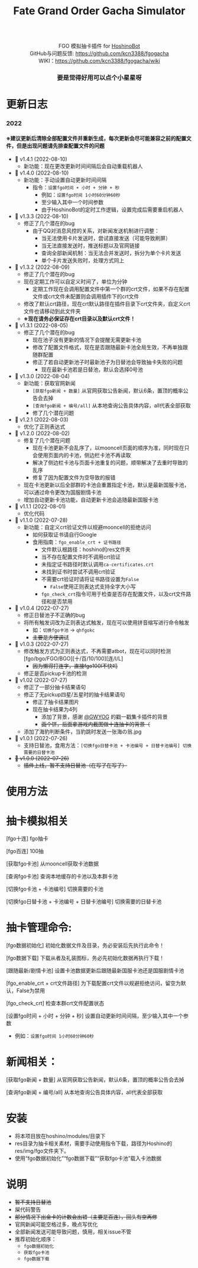<!--suppress HtmlDeprecatedAttribute -->
<div align="center">

# Fate Grand Order Gacha Simulator

</div>

<div align="center">
    <img src="https://img.shields.io/github/v/release/kcn3388/fgogacha" alt="">
    <img src="https://img.shields.io/github/release-date/kcn3388/fgogacha" alt="">
    <img src="https://img.shields.io/github/license/kcn3388/fgogacha" alt="">
</div>

<div align="center">
<br>

FGO 模拟抽卡插件 for [HoshinoBot](https://github.com/Ice-Cirno/HoshinoBot)<br>
GitHub与问题反馈: https://github.com/kcn3388/fgogacha <br>
WIKI：https://github.com/kcn3388/fgogacha/wiki <br>

</div>

<div align="center">

### 要是觉得好用可以点个小星星呀

</div>

更新日志
======

### 2022
#### ※建议更新后清除全部配置文件并重新生成，每次更新会尽可能兼容之前的配置文件，但是出现问题请先排查配置文件的问题
- 🚀 v1.4.1 (2022-08-10)
  - 新功能：现在更改更新时间间隔后会自动重载机器人
- 🚀 v1.4.0 (2022-08-10)
  - 新功能：手动设置自动更新时间间隔
    - 指令：``设置fgo时间 + 小时 + 分钟 + 秒``
      - 例如：``设置fgo时间 1小时60分钟60秒``
      - 至少输入其中一个时间参数
      - 由于HoshinoBot的定时工作逻辑，设置完成后需要重启机器人
- 🚀 v1.3.3 (2022-08-10)
  - 修正了几个潜在的bug
    - 由于QQ对消息风控的关系，对新闻发送机制进行调整：
      - 当无法使用卡片发送时，尝试直接发送（可能导致刷屏）
      - 当无法直接发送时，推送标题以及官网链接
      - 查询全部新闻机制：当无法合并发送时，拆分为单个卡片发送
      - 单个卡片发送失败时，处理方式同上
- 🚀 v1.3.2 (2022-08-09)
  - 修正了几个潜在的bug
  - 现在定期工作可以自定义时间了，单位为分钟
    - 定期工作现在会调用配置文件中第一个群的crt文件，如果不存在配置文件或crt文件未配置则会调用插件下的crt文件
  - 修改了默认crt路径，现在crt默认路径在插件目录下crt文件夹，自定义crt文件也请移动到此文件夹
  - **※现在请务必保证存在crt目录以及默认crt文件！**
- 🚀 v1.3.1 (2022-08-05)
  - 修正了几个潜在的bug
    - 现在池子没有更新的情况下会提醒无需更新卡池
    - 修改了配置文件格式，现在是否跟随最新卡池全局生效，不再单独跟随群配置
    - 修正了若自动更新池子时最新池子为日替池会导致抽卡失败的问题
      - 现在最新卡池若是日替池，默认会选择0号池
- 🚀 v1.3.0 (2022-08-04)
  - 新功能：获取官网新闻
    - ``[获取fgo新闻 + 数量]`` 从官网获取公告新闻，默认6条，置顶的概率公告会去掉
    - ``[查询fgo新闻 + 编号/all]`` 从本地查询公告具体内容，all代表全部获取
    - 修了几个潜在问题
- 🚀 v1.2.1 (2022-08-03)
  - 优化了正则表达式
- 🚀 v1.2.0 (2022-08-02)
  - 修复了几个潜在问题
    - 现在卡池更新不会乱序了，以mooncell页面的顺序为准，同时现在只会使用页面内的卡池，侧边栏卡池不再读取
    - 解决了侧边栏卡池与页面卡池重复的问题，顺带解决了去重时导致的乱序
    - 修复了因为配置文件为空导致的报错
  - 现在卡池更新以后全部群的卡池会重置指定卡池，默认是最新国服卡池，可以通过命令更改为国服剧情卡池
  - 增加自动更新卡池功能，自动更新卡池会追随最新国服卡池
- 🚀 v1.1.1 (2022-08-01)
  - 优化代码
- 🚀 v1.1.0 (2022-07-28)
    - 新功能：自定义crt验证文件以规避mooncell的拒绝访问
        - 如何获取证书请自行Google
        - 食用指南：``fgo_enable_crt + 证书路径``
            - 文件默认根路径：hoshino的res文件夹
            - 当不存在配置文件时不调用crt验证
            - 未指定证书路径时默认调用``ca-certificates.crt``
            - 未找到证书时尝试不调用crt验证
            - 不需要crt验证时请将证书路径设置为``False``
                - ``False``使用正则表达式支持全字大小写
            - ``fgo_check_crt``指令可用于检查是否存在配置文件，以及crt文件路径和是否禁用
- 🚀 v1.0.4 (2022-07-27)
    - 修正日替池子不正确的bug
    - 将所有触发词改为正则表达式触发，现在可以使用拼音缩写进行命令触发
        - 如：``切换fgo卡池`` → ``qhfgokc``
        - ~~主要是方便调试~~
- 🚀 v1.0.3 (2022-07-27)
    - 修改触发方式为正则表达式，不再需要atbot，现在可以同时检测\[fgo/bgo/FGO/BGO\]\[十/百/10/100\]\[连/l/L\]
        - ~~因为懒得打连字，直接fgo100l不快吗~~
    - 修正是否pickup卡池的检测
- 🚀 v1.02 (2022-07-27)
    - 修正了一部分抽卡结果语句
    - 修正了无pickup四星/五星时的抽卡结果语句
      - 修正了抽卡结果图片
      - 现在抽卡结果为4列
        - 添加了背景，感谢
          [@GWYOG](https://github.com/GWYOG/GWYOG-Hoshino-plugins#8-%E6%88%B3%E6%9C%BA%E5%99%A8%E4%BA%BA%E9%9B%86%E5%8D%A1%E5%B0%8F%E6%B8%B8%E6%88%8Fpokemanpcr)
          的戳一戳集卡插件的背景
        - ~~画个饼，后面拿游戏内截图做十连抽卡的背景（~~
    - 添加了海豹判断条件，当豹跳时发送一张海の翁.jpg
- 🚀 v1.0.1 (2022-07-26)
    - 支持日替池，食用方法：``[切换fgo日替卡池 + 卡池编号 + 日替卡池编号] 切换需要的日替卡池``
- ~~🚀 v1.0.0 (2022-07-26)~~
    - ~~插件上线，暂不支持日替池（在写了在写了）~~

使用方法
======

# 抽卡模拟相关

[fgo十连] fgo抽卡

[fgo百连] 100抽

[获取fgo卡池] 从mooncell获取卡池数据

[查询fgo卡池] 查询本地缓存的卡池以及本群卡池

[切换fgo卡池 + 卡池编号] 切换需要的卡池

[切换fgo日替卡池 + 卡池编号 + 日替卡池编号] 切换需要的日替卡池

# 抽卡管理命令:

[fgo数据初始化] 初始化数据文件及目录，务必安装后先执行此命令！

[fgo数据下载] 下载从者及礼装图标，务必先初始化数据再执行下载！

[跟随最新/剧情卡池] 设置卡池数据更新后跟随最新国服卡池还是国服剧情卡池

[fgo_enable_crt + crt文件路径] 为下载配置crt文件以规避拒绝访问，留空为默认，False为禁用

[fgo_check_crt] 检查本群crt文件配置状态

[设置fgo时间 + 小时 + 分钟 + 秒] 设置自动更新时间间隔，至少输入其中一个参数
- 例如：``设置fgo时间 1小时60分钟60秒``

# 新闻相关：

[获取fgo新闻 + 数量] 从官网获取公告新闻，默认6条，置顶的概率公告会去掉

[查询fgo新闻 + 编号/all] 从本地查询公告具体内容，all代表全部获取

安装
======

- 将本项目放在hoshino/modules/目录下
- res目录为抽卡相关素材，需要手动使用指令下载，路径为Hoshino的res/img/fgo文件夹下。
- 使用“fgo数据初始化”“fgo数据下载”“获取fgo卡池”载入卡池数据

说明
======

- ~~暂不支持日替池~~
- 屎代码警告
- ~~部分情况下出金卡的计数会出错（主要是百连），回头有空再修~~
- 官网新闻可能空格过多，晚点写优化
- 全部新闻发送可能导致问题，慎用，相关issue不管
- 推荐初始化顺序：
  - ``fgo数据初始化``
  - ``获取fgo卡池``
  - ``fgo数据下载``
